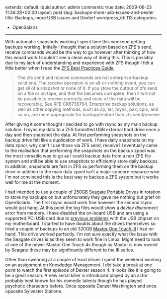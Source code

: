 extends: default.liquid
author: admin
comments: true
date: 2009-08-23 11:36:28+00:00
layout: post
slug: backups-more-usb-issues-and-dexter
title: Backups, more USB issues and Dexter!
wordpress_id: 113
categories:
- OpenSolaris
---

With automatic snapshots working I spent time this weekend getting backups working. Initially I thought that a solution based on ZFS's send, receive commands would be the way to go however after thinking of how this would work I couldn't see a clean way of doing this. This is possibly due to my lack of understanding and experience with ZFS though I felt a little better when I read the [ZFS Best Practices Guide](http://www.solarisinternals.com/wiki/index.php/ZFS_Best_Practices_Guide#ZFS_Backup_.2F_Restore_Recommendations).



> The zfs send and receive commands are not enterprise-backup solutions. The receive operation is an all-or-nothing event, you can get all of a snapshot or none of it. If you store the output of zfs send on a file or on tape, and that file becomes corrupted, then it will not be possible to receive correctly and none of the data will be recoverable. See RFE CR6736794. Enterprise backup solutions, as well as other copying methods, such as cp, tar, rsync, pax, cpio, and so on, are more appropriate for backup/restore than zfs send/receive.



After giving it some thought I decided to go with rsync as my main backup solution. I rsync my data to a ZFS formatted USB external hard drive once a day and then snapshot the data. At first performing snapshots on the backup drive felt like a duplication of work. I have daily snapshots on my data zpool, why can't I use those via ZFS send, receive? I eventually came to the realisation that performing the snapshots on the backup zpool was the most versatile way to go as I could backup data from a non ZFS file system and still be able to use snapshots to efficiently store daily backups. In addition, snapshots are fast in ZFS so performing them on the backup drive in addition to the main data zpool isn't a major concern resource wise. I'm not convinced this is the best way to backup a ZFS system but it works well for me at the moment.

I had intended to use a couple of [250GB Seagate Portable Drives](http://www.seagate.com/www/en-us/products/external/expansion/expansion_portable/) in rotation to store my backups on but unfortunately they gave me nothing but grief on OpenSolaris. The first rsync would work fine however the second rsync would just hang. At this point the log files would show a _device disconnect_ error from memory. I have disabled the on-board USB and am using a supported PCI USB card due to [previous problems](http://blog.sambodata.com/?p=77) with the USB chipset on my motherboard. I started to have doubts about the drives themselves so tried a couple of backups to an old 320GB [Maxtor One Touch III](http://www.seagate.com/ww/v/index.jsp?locale=en-US&vgnextoid=cc03004f9f650110VgnVCM100000f5ee0a0aRCRD&vgnextchannel=dbe13d317972b010VgnVCM100000dd04090aRCRD) I had on hand. This drive worked perfectly. I'm not sure exactly what the issue with the Seagate drives is as they seem to work fine in Linux. Might need to look at one of the newer Maxtor One Touch 4s though as Maxtor is now owned by Seagate these may be significantly different to the III series.

Other than swearing at a couple of hard drives I spent the weekend working on an assignment on Knowledge Management. I did take a break at one point to watch the first episode of Dexter season 4. It looks like it is going to be a great season. A new serial killer is introduced played by an actor probably best known for his comedic talents though he has played psychotic characters before. Once opposite Denzel Washington and once opposite Sylvester Stallone.

